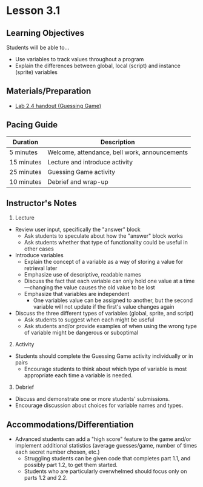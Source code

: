# Lesson 3.1

## Learning Objectives

Students will be able to...

* Use variables to track values throughout a program
* Explain the differences between global, local (script) and instance (sprite) variables


## Materials/Preparation

* [Lab 2.4 handout (Guessing Game)](lab_24.md)

## Pacing Guide

| Duration | Description |
| -- | -- |
| 5 minutes | Welcome, attendance, bell work, announcements |
|15 minutes | Lecture and introduce activity |
|25 minutes | Guessing Game activity |
|10 minutes | Debrief and wrap-up |


## Instructor's Notes

1. Lecture
  * Review user input, specifically the "answer" block
    * Ask students to speculate about how the "answer" block works
    * Ask students whether that type of functionality could be useful in other cases
  * Introduce variables
    * Explain the concept of a variable as a way of storing a value for retrieval later
    * Emphasize use of descriptive, readable names 
    * Discuss the fact that each variable can only hold one value at a time—changing the value causes the old value to be lost
    * Emphasize that variables are independent
      * One variables value can be assigned to another, but the second variable will not update if the first's value changes again
  * Discuss the three different types of variables (global, sprite, and script)
    * Ask students to suggest when each might be useful
    * Ask students and/or provide examples of when using the wrong type of variable might be dangerous or suboptimal
2. Activity
  * Students should complete the Guessing Game activity individually or in pairs
    * Encourage students to think about which type of variable is most appropriate each time a variable is needed.
3. Debrief
  * Discuss and demonstrate one or more students' submissions.
  * Encourage discussion about choices for variable names and types.


## Accommodations/Differentiation

* Advanced students can add a "high score" feature to the game and/or implement additional statistics (average guesses/game, number of times each secret number chosen, etc.)
  * Struggling students can be given code that completes part 1.1, and possibly part 1.2, to get them started.
  * Students who are particularly overwhelmed should focus only on parts 1.2 and 2.2.
